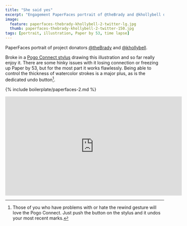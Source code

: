 ```yaml
---
title: "She said yes"
excerpt: "Engagement PaperFaces portrait of @theBrady and @khollybell drawn with Paper by 53 on an iPad."
image: 
  feature: paperfaces-thebrady-khollybell-2-twitter-lg.jpg
  thumb: paperfaces-thebrady-khollybell-2-twitter-150.jpg
tags: [portrait, illustration, Paper by 53, time lapse]
---
```


PaperFaces portrait of project donators [@theBrady](http://twitter.com/theBrady) and [@khollybell](http://twitter.com/khollybell).

Broke in a [Pogo Connect stylus](http://www.amazon.com/gp/product/B009K448L4/ref=as_li_ss_tl?ie=UTF8&camp=1789&creative=390957&creativeASIN=B009K448L4&linkCode=as2&tag=mademist-20) drawing this illustration and so far really enjoy it. There are some hinky issues with it losing connection or freezing up Paper by 53, but for the most part it works flawlessly. Being able to control the thickness of watercolor strokes is a major plus, as is the dedicated undo button[^1].

{% include boilerplate/paperfaces-2.md %}

<iframe width="560" height="315" src="https://www.youtube.com/embed/SqYiglufb8Y" frameborder="0"> </iframe>

[^1]: Those of you who have problems with or hate the rewind gesture will love the Pogo Connect. Just push the button on the stylus and it undos your most recent marks.
